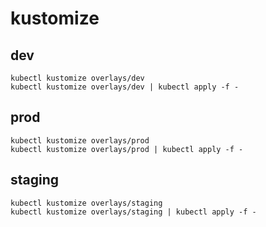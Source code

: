 # kustomize

## dev
```
kubectl kustomize overlays/dev
kubectl kustomize overlays/dev | kubectl apply -f -
```

## prod
```
kubectl kustomize overlays/prod
kubectl kustomize overlays/prod | kubectl apply -f -
```

## staging
```
kubectl kustomize overlays/staging
kubectl kustomize overlays/staging | kubectl apply -f -
```